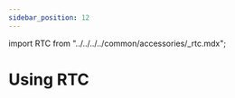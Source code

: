 ```yaml
---
sidebar_position: 12
---
```


import RTC from "../../../../common/accessories/\_rtc.mdx";

# Using RTC

<RTC product="ROCK 4" rtc_connection_img="/img/rock4/rock4bp_rtc.webp" />
